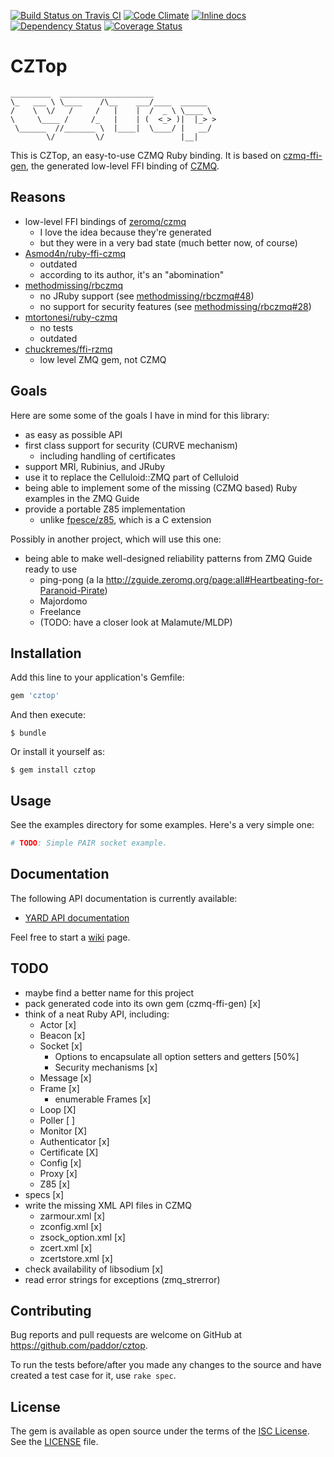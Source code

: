 [![Build Status on Travis CI](https://travis-ci.org/paddor/cztop.svg?branch=master)](https://travis-ci.org/paddor/cztop?branch=master)
[![Code Climate](https://codeclimate.com/repos/56677a7849f50a141c001784/badges/48f3cca3c62df9e4b17b/gpa.svg)](https://codeclimate.com/repos/56677a7849f50a141c001784/feed)
[![Inline docs](http://inch-ci.org/github/paddor/cztop.svg?branch=master&style=shields)](http://inch-ci.org/github/paddor/cztop)
[![Dependency Status](https://gemnasium.com/paddor/cztop.svg)](https://gemnasium.com/paddor/cztop)
[![Coverage Status](https://coveralls.io/repos/paddor/cztop/badge.svg?branch=master&service=github)](https://coveralls.io/github/paddor/cztop?branch=master)

# CZTop

```
_________  _____________________
\_   ___ \ \____    /\__    ___/____  ______
/    \  \/   /     /   |    |  /  _ \ \____ \
\     \____ /     /_   |    | (  <_> )|  |_> >
 \______  //_______ \  |____|  \____/ |   __/
        \/         \/                 |__|
```

This is CZTop, an easy-to-use CZMQ Ruby binding. It is based on
[czmq-ffi-gen](https://github.com/paddor/czmq-ffi-gen), the generated low-level FFI
binding of [CZMQ](https://github.com/zeromq/czmq).

## Reasons

* low-level FFI bindings of [zeromq/czmq](https://github.com/zeromq/czmq)
  * I love the idea because they're generated
  * but they were in a very bad state (much better now, of course)
* [Asmod4n/ruby-ffi-czmq](https://github.com/Asmod4n/ruby-ffi-czmq)
  * outdated
  * according to its author, it's an "abomination"
* [methodmissing/rbczmq](https://github.com/methodmissing/rbczmq)
  * no JRuby support (see [methodmissing/rbczmq#48](https://github.com/methodmissing/rbczmq/issues/48))
  * no support for security features (see [methodmissing/rbczmq#28](https://github.com/methodmissing/rbczmq/issues/28))
* [mtortonesi/ruby-czmq](https://github.com/mtortonesi/ruby-czmq)
  * no tests
  * outdated
* [chuckremes/ffi-rzmq](https://github.com/chuckremes/ffi-rzmq)
  * low level ZMQ gem, not CZMQ

## Goals

Here are some some of the goals I have in mind for this library:

* as easy as possible API
* first class support for security (CURVE mechanism)
  * including handling of certificates
* support MRI, Rubinius, and JRuby
* use it to replace the Celluloid::ZMQ part of Celluloid
* being able to implement some of the missing (CZMQ based) Ruby examples in the ZMQ Guide
* provide a portable Z85 implementation
  * unlike [fpesce/z85](https://github.com/fpesce/z85), which is a C extension

Possibly in another project, which will use this one:

* being able to make well-designed reliability patterns from ZMQ Guide ready to use
  - ping-pong (a la http://zguide.zeromq.org/page:all#Heartbeating-for-Paranoid-Pirate)
  - Majordomo
  - Freelance
  - (TODO: have a closer look at Malamute/MLDP)

## Installation

Add this line to your application's Gemfile:

```ruby
gem 'cztop'
```

And then execute:

    $ bundle

Or install it yourself as:

    $ gem install cztop

## Usage

See the examples directory for some examples. Here's a very simple one:

```ruby
# TODO: Simple PAIR socket example.
```

## Documentation

The following API documentation is currently available:

* [YARD API documentation](http://www.rubydoc.info/github/paddor/cztop)

Feel free to start a [wiki](https://github.com/paddor/cztop/wiki) page.

## TODO

* maybe find a better name for this project
* pack generated code into its own gem (czmq-ffi-gen) [x]
* think of a neat Ruby API, including:
  - Actor [x]
  - Beacon [x]
  - Socket [x]
    - Options to encapsulate all option setters and getters [50%]
    - Security mechanisms [x]
  - Message [x]
  - Frame [x]
    - enumerable Frames [x]
  - Loop [X]
  - Poller [ ]
  - Monitor [X]
  - Authenticator [x]
  - Certificate [X]
  - Config [x]
  - Proxy [x]
  - Z85 [x]
* specs [x]
* write the missing XML API files in CZMQ
  - zarmour.xml [x]
  - zconfig.xml [x]
  - zsock_option.xml [x]
  - zcert.xml [x]
  - zcertstore.xml [x]
* check availability of libsodium [x]
* read error strings for exceptions (zmq_strerror)

## Contributing

Bug reports and pull requests are welcome on GitHub at https://github.com/paddor/cztop.

To run the tests before/after you made any changes to the source and have
created a test case for it, use `rake spec`.

## License

The gem is available as open source under the terms of the [ISC License](http://opensource.org/licenses/ISC).
See the [LICENSE](https://github.com/paddor/cztop/blob/master/LICENSE) file.
